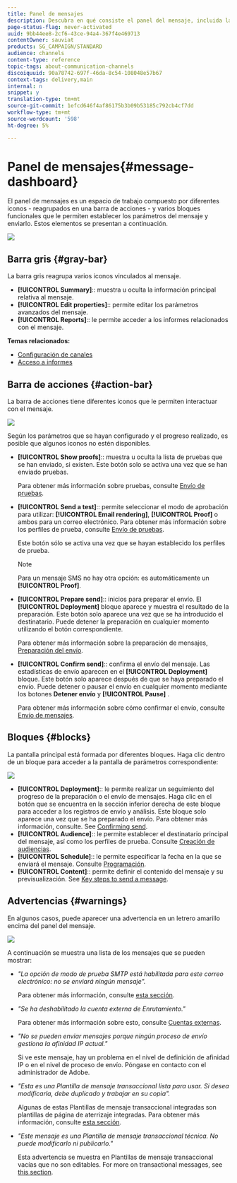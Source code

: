 ```yaml
---
title: Panel de mensajes
description: Descubra en qué consiste el panel del mensaje, incluida la barra de acciones y los distintos bloques funcionales.
page-status-flag: never-activated
uuid: 9bb44ee8-2cf6-43ce-94a4-367f4e469713
contentOwner: sauviat
products: SG_CAMPAIGN/STANDARD
audience: channels
content-type: reference
topic-tags: about-communication-channels
discoiquuid: 90a78742-697f-46da-8c54-108048e57b67
context-tags: delivery,main
internal: n
snippet: y
translation-type: tm+mt
source-git-commit: 1efcd646f4af86175b3b09b53185c792cb4cf7dd
workflow-type: tm+mt
source-wordcount: '598'
ht-degree: 5%

---
```



# Panel de mensajes{#message-dashboard}

El panel de mensajes es un espacio de trabajo compuesto por diferentes iconos - reagrupados en una barra de acciones - y varios bloques funcionales que le permiten establecer los parámetros del mensaje y enviarlo. Estos elementos se presentan a continuación.

![](assets/delivery_dashboard_2.png)

## Barra gris {#gray-bar}

La barra gris reagrupa varios iconos vinculados al mensaje.

* **[!UICONTROL Summary]**:: muestra u oculta la información principal relativa al mensaje.
* **[!UICONTROL Edit properties]**:: permite editar los parámetros [](../../administration/using/configuring-email-channel.md#list-of-email-properties)avanzados del mensaje.
* **[!UICONTROL Reports]**:: le permite acceder a los informes relacionados con el mensaje.

**Temas relacionados:**

* [Configuración de canales](../../administration/using/about-channel-configuration.md)
* [Acceso a informes](../../reporting/using/about-dynamic-reports.md)

## Barra de acciones {#action-bar}

La barra de acciones tiene diferentes iconos que le permiten interactuar con el mensaje.

![](assets/delivery_dashboard_4.png)

Según los parámetros que se hayan configurado y el progreso realizado, es posible que algunos iconos no estén disponibles.

* **[!UICONTROL Show proofs]**:: muestra u oculta la lista de pruebas que se han enviado, si existen. Este botón solo se activa una vez que se han enviado pruebas.

   Para obtener más información sobre pruebas, consulte [Envío de pruebas](../../sending/using/sending-proofs.md).

* **[!UICONTROL Send a test]**:: permite seleccionar el modo de aprobación para utilizar: **[!UICONTROL Email rendering]**, **[!UICONTROL Proof]** o ambos para un correo electrónico. Para obtener más información sobre los perfiles de prueba, consulte [Envío de pruebas](../../sending/using/sending-proofs.md).

   Este botón sólo se activa una vez que se hayan establecido los perfiles de prueba.

   >[!NOTE]
   >
   >Para un mensaje SMS no hay otra opción: es automáticamente un **[!UICONTROL Proof]**.

* **[!UICONTROL Prepare send]**:: inicios para preparar el envío. El **[!UICONTROL Deployment]** bloque aparece y muestra el resultado de la preparación. Este botón solo aparece una vez que se ha introducido el destinatario. Puede detener la preparación en cualquier momento utilizando el botón correspondiente.

   Para obtener más información sobre la preparación de mensajes, [Preparación del envío](../../sending/using/preparing-the-send.md).

* **[!UICONTROL Confirm send]**:: confirma el envío del mensaje. Las estadísticas de envío aparecen en el **[!UICONTROL Deployment]** bloque. Este botón solo aparece después de que se haya preparado el envío. Puede detener o pausar el envío en cualquier momento mediante los botones **Detener envío** y **[!UICONTROL Pause]** .

   Para obtener más información sobre cómo confirmar el envío, consulte [Envío de mensajes](../../sending/using/confirming-the-send.md).

## Bloques {#blocks}

La pantalla principal está formada por diferentes bloques. Haga clic dentro de un bloque para acceder a la pantalla de parámetros correspondiente:

![](assets/delivery_dashboard_3.png)

* **[!UICONTROL Deployment]**:: le permite realizar un seguimiento del progreso de la preparación o el envío de mensajes. Haga clic en el botón que se encuentra en la sección inferior derecha de este bloque para acceder a los registros de envío y análisis. Este bloque solo aparece una vez que se ha preparado el envío. Para obtener más información, consulte. See [Confirming send](../../sending/using/confirming-the-send.md).
* **[!UICONTROL Audience]**:: le permite establecer el destinatario principal del mensaje, así como los perfiles de prueba. Consulte [Creación de audiencias](../../audiences/using/creating-audiences.md).
* **[!UICONTROL Schedule]**:: le permite especificar la fecha en la que se enviará el mensaje. Consulte [Programación](../../sending/using/about-scheduling-messages.md).
* **[!UICONTROL Content]**:: permite definir el contenido del mensaje y su previsualización. See [Key steps to send a message](../../channels/using/key-steps-to-send-a-message.md).

## Advertencias {#warnings}

En algunos casos, puede aparecer una advertencia en un letrero amarillo encima del panel del mensaje.

![](assets/delivery_dashboard_warnings.png)

A continuación se muestra una lista de los mensajes que se pueden mostrar:

* *&quot;La opción de modo de prueba SMTP está habilitada para este correo electrónico: no se enviará ningún mensaje&quot;.*

   Para obtener más información, consulte [esta sección](../../administration/using/configuring-email-channel.md#smtp-test-mode).

* *&quot;Se ha deshabilitado la cuenta externa de Enrutamiento.&quot;*

   Para obtener más información sobre esto, consulte [Cuentas externas](../../administration/using/external-accounts.md).

* *&quot;No se pueden enviar mensajes porque ningún proceso de envío gestiona la afinidad IP actual.&quot;*

   Si ve este mensaje, hay un problema en el nivel de definición de afinidad IP o en el nivel de proceso de envío. Póngase en contacto con el administrador de Adobe.

* *&quot;Esta es una Plantilla de mensaje transaccional lista para usar. Si desea modificarla, debe duplicado y trabajar en su copia&quot;.*

   Algunas de estas Plantillas de mensaje transaccional integradas son plantillas de página de aterrizaje integradas. Para obtener más información, consulte [esta sección](../../channels/using/landing-page-templates.md).

* *&quot;Este mensaje es una Plantilla de mensaje transaccional técnica. No puede modificarlo ni publicarlo.&quot;*

   Esta advertencia se muestra en Plantillas de mensaje transaccional vacías que no son editables. For more on transactional messages, see [this section](../../channels/using/getting-started-with-transactional-msg.md).
